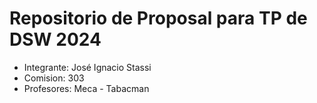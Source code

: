 # Repositorio de Proposal para TP de DSW 2024

* Integrante: José Ignacio Stassi
* Comision: 303
* Profesores: Meca - Tabacman